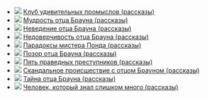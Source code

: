 * ![](/books/detective/Гилберт%20Кит%20Честертон/Клуб%20удивительных%20промыслов%20(рассказы).jpg) [Клуб удивительных промыслов (рассказы)](/books/detective/Гилберт%20Кит%20Честертон/Клуб%20удивительных%20промыслов%20(рассказы))
* ![](/books/detective/Гилберт%20Кит%20Честертон/Мудрость%20отца%20Брауна%20(рассказы).jpg) [Мудрость отца Брауна (рассказы)](/books/detective/Гилберт%20Кит%20Честертон/Мудрость%20отца%20Брауна%20(рассказы))
* ![](/books/detective/Гилберт%20Кит%20Честертон/Неведение%20отца%20Брауна%20(рассказы).jpg) [Неведение отца Брауна (рассказы)](/books/detective/Гилберт%20Кит%20Честертон/Неведение%20отца%20Брауна%20(рассказы))
* ![](/books/detective/Гилберт%20Кит%20Честертон/Недоверчивость%20отца%20Брауна%20(рассказы).jpg) [Недоверчивость отца Брауна (рассказы)](/books/detective/Гилберт%20Кит%20Честертон/Недоверчивость%20отца%20Брауна%20(рассказы))
* ![](/books/detective/Гилберт%20Кит%20Честертон/Парадоксы%20мистера%20Понда%20(рассказы).jpg) [Парадоксы мистера Понда (рассказы)](/books/detective/Гилберт%20Кит%20Честертон/Парадоксы%20мистера%20Понда%20(рассказы))
* ![](/books/detective/Гилберт%20Кит%20Честертон/Позор%20отца%20Брауна%20(рассказы).jpg) [Позор отца Брауна (рассказы)](/books/detective/Гилберт%20Кит%20Честертон/Позор%20отца%20Брауна%20(рассказы))
* ![](/books/detective/Гилберт%20Кит%20Честертон/Пять%20праведных%20преступников%20(рассказы).jpg) [Пять праведных преступников (рассказы)](/books/detective/Гилберт%20Кит%20Честертон/Пять%20праведных%20преступников%20(рассказы))
* ![](/books/detective/Гилберт%20Кит%20Честертон/Скандальное%20происшествие%20с%20отцом%20Брауном%20(рассказы).jpg) [Скандальное происшествие с отцом Брауном (рассказы)](/books/detective/Гилберт%20Кит%20Честертон/Скандальное%20происшествие%20с%20отцом%20Брауном%20(рассказы))
* ![](/books/detective/Гилберт%20Кит%20Честертон/Тайна%20отца%20Брауна%20(рассказы).jpg) [Тайна отца Брауна (рассказы)](/books/detective/Гилберт%20Кит%20Честертон/Тайна%20отца%20Брауна%20(рассказы))
* ![](/books/detective/Гилберт%20Кит%20Честертон/Человек,%20который%20знал%20слишком%20много%20(рассказы).jpg) [Человек, который знал слишком много (рассказы)](/books/detective/Гилберт%20Кит%20Честертон/Человек,%20который%20знал%20слишком%20много%20(рассказы))